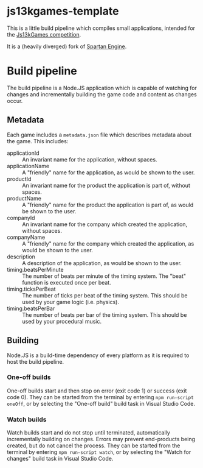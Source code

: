# js13kgames-template

This is a little build pipeline which compiles small applications, intended for
the [Js13kGames competition](https://js13kgames.com).

It is a (heavily diverged) fork of
[Spartan Engine](https://github.com/jameswilddev/spartan-engine).

# Build pipeline

The build pipeline is a Node.JS application which is capable of watching for
changes and incrementally building the game code and content as changes occur.

## Metadata

Each game includes a `metadata.json` file which describes metadata about the
game.  This includes:

<dl>
  <dt>applicationId</dt>
  <dd>An invariant name for the application, without spaces.</dd>
  <dt>applicationName</dt>
  <dd>A "friendly" name for the application, as would be shown to the user.</dd>
  <dt>productId</dt>
  <dd>An invariant name for the product the application is part of, without
  spaces.</dd>
  <dt>productName</dt>
  <dd>A "friendly" name for the product the application is part of, as would be
  shown to the user.</dd>
  <dt>companyId</dt>
  <dd>An invariant name for the company which created the application, without
  spaces.</dd>
  <dt>companyName</dt>
  <dd>A "friendly" name for the company which created the application, as would
  be shown to the user.</dd>
  <dt>description</dt>
  <dd>A description of the application, as would be shown to the user.</dd>
  <dt>timing.beatsPerMinute</dt>
  <dd>
  The number of beats per minute of the timing system.
  The "beat" function is executed once per beat.
  </dd>
  <dt>timing.ticksPerBeat</dt>
  <dd>
  The number of ticks per beat of the timing system.
  This should be used by your game logic (i.e. physics).
  </dd>
  <dt>timing.beatsPerBar</dt>
  <dd>
  The number of beats per bar of the timing system.
  This should be used by your procedural music.
  </dd>
</dl>

## Building

Node.JS is a build-time dependency of every platform as it is required to host
the build pipeline.

### One-off builds

One-off builds start and then stop on error (exit code 1) or success (exit code
0).  They can be started from the terminal by entering `npm run-script oneOff`,
or by selecting the "One-off build" build task in Visual Studio Code.

### Watch builds

Watch builds start and do not stop until terminated, automatically incrementally
building on changes.  Errors may prevent end-products being created, but do not
cancel the process.  They can be started from the terminal by entering
`npm run-script watch`, or by selecting the "Watch for changes" build task in
Visual Studio Code.
